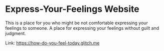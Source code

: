 # Express-Your-Feelings Website

This is a place for you who might be not comfortable expressing your feelings to someone.
A place for expressing your feelings without guilt and judgment.

Link:
https://how-do-you-feel-today.glitch.me
